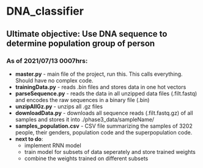# DNA_classifier
## Ultimate objective: Use DNA sequence to determine population group of person

### As of 2021/07/13 0007hrs:
* **master.py** - main file of the project, run this. This calls everything. Should have no complex code.
* **trainingData.py** - reads .bin files and stores data in one hot vectors
* **parseSequence.py** - reads the data in all unzipped data files (.filt.fastq) and encodes the raw sequences in a binary file (.bin)
* **unzipAllGz.py** - unzips all .gz files
* **downloadData.py** - downloads all sequence reads (.filt.fastq.gz) of all samples and stores it into ./phase3_data/sampleName/
* **samples_population.csv** - CSV file summarizing the samples of 3202 people, their genders, population code and the superpopulation code.
* **next to do**:
  * implement RNN model
  * train model for subsets of data seperately and store trained weights
  * combine the weights trained on different subsets
